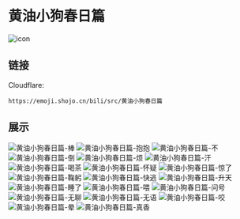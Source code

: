 # 黄油小狗春日篇
![icon](https://emoji.shojo.cn/bili/src/黄油小狗春日篇/icon.png)
## 链接
Cloudflare:
```
https://emoji.shojo.cn/bili/src/黄油小狗春日篇
```
## 展示
![黄油小狗春日篇-棒](https://emoji.shojo.cn/bili/src/黄油小狗春日篇/黄油小狗春日篇-棒.png)
![黄油小狗春日篇-抱抱](https://emoji.shojo.cn/bili/src/黄油小狗春日篇/黄油小狗春日篇-抱抱.png)
![黄油小狗春日篇-不](https://emoji.shojo.cn/bili/src/黄油小狗春日篇/黄油小狗春日篇-不.png)
![黄油小狗春日篇-倒](https://emoji.shojo.cn/bili/src/黄油小狗春日篇/黄油小狗春日篇-倒.png)
![黄油小狗春日篇-烦](https://emoji.shojo.cn/bili/src/黄油小狗春日篇/黄油小狗春日篇-烦.png)
![黄油小狗春日篇-汗](https://emoji.shojo.cn/bili/src/黄油小狗春日篇/黄油小狗春日篇-汗.png)
![黄油小狗春日篇-喝茶](https://emoji.shojo.cn/bili/src/黄油小狗春日篇/黄油小狗春日篇-喝茶.png)
![黄油小狗春日篇-怀疑](https://emoji.shojo.cn/bili/src/黄油小狗春日篇/黄油小狗春日篇-怀疑.png)
![黄油小狗春日篇-惊了](https://emoji.shojo.cn/bili/src/黄油小狗春日篇/黄油小狗春日篇-惊了.png)
![黄油小狗春日篇-鞠躬](https://emoji.shojo.cn/bili/src/黄油小狗春日篇/黄油小狗春日篇-鞠躬.png)
![黄油小狗春日篇-快逃](https://emoji.shojo.cn/bili/src/黄油小狗春日篇/黄油小狗春日篇-快逃.png)
![黄油小狗春日篇-升天](https://emoji.shojo.cn/bili/src/黄油小狗春日篇/黄油小狗春日篇-升天.png)
![黄油小狗春日篇-睡了](https://emoji.shojo.cn/bili/src/黄油小狗春日篇/黄油小狗春日篇-睡了.png)
![黄油小狗春日篇-喂](https://emoji.shojo.cn/bili/src/黄油小狗春日篇/黄油小狗春日篇-喂.png)
![黄油小狗春日篇-问号](https://emoji.shojo.cn/bili/src/黄油小狗春日篇/黄油小狗春日篇-问号.png)
![黄油小狗春日篇-无聊](https://emoji.shojo.cn/bili/src/黄油小狗春日篇/黄油小狗春日篇-无聊.png)
![黄油小狗春日篇-无语](https://emoji.shojo.cn/bili/src/黄油小狗春日篇/黄油小狗春日篇-无语.png)
![黄油小狗春日篇-咬](https://emoji.shojo.cn/bili/src/黄油小狗春日篇/黄油小狗春日篇-咬.png)
![黄油小狗春日篇-晕](https://emoji.shojo.cn/bili/src/黄油小狗春日篇/黄油小狗春日篇-晕.png)
![黄油小狗春日篇-真香](https://emoji.shojo.cn/bili/src/黄油小狗春日篇/黄油小狗春日篇-真香.png)
